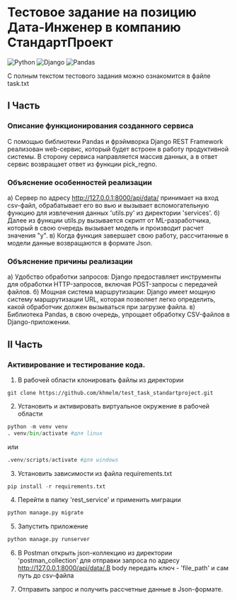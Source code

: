 # Тестовое задание на позицию Дата-Инженер в компанию СтандартПроект

![Python](https://img.shields.io/badge/Python-3.x-blue) ![Django](https://img.shields.io/badge/Django-4.x-green) ![Pandas](https://img.shields.io/badge/Pandas-1.x-orange)

C полным текстом тестового задания можно ознакомится в файле task.txt

## I Часть

### Описание функционирования созданного сервиса

С помощью библиотеки Pandas и фрэймворка Django REST Framework реализован web-сервис, который будет встроен в работу продуктивной системы. В сторону сервиса направляется массив данных, а в ответ сервис возвращает ответ из функции pick_regno.

### Объяснение особенностей реализации

а) Сервер по адресу http://127.0.0.1:8000/api/data/ принимает на вход csv-файл, обрабатывает его во вью и вызывает вспомогательную функцию для извлечения данных 'utils.py' из директории 'services'.
б) Далее из функции utils.py вызывается скрипт от ML-разработчика, который в свою очередь вызывает модель и производит расчет значения "y".
в) Когда функция завершает свою работу, рассчитанные в модели данные возвращаются в формате Json.

### Объяснение причины реализации

a) Удобство обработки запросов: Django предоставляет инструменты для обработки HTTP-запросов, включая POST-запросы с передачей файлов.
б) Мощная система маршрутизации: Django имеет мощную систему маршрутизации URL, которая позволяет легко определить, какой обработчик должен вызываться при загрузке файла.
в) Библиотека Pandas, в свою очередь, упрощает обработку CSV-файлов в Django-приложении.

## II Часть

### Активирование и тестирование кода.

1. В рабочей области клонировать файлы из директории

```git
git clone https://github.com/khmelm/test_task_standartproject.git
```

2. Установить и активировать виртуальное окружение в рабочей области

```python
python -m venv venv
. venv/bin/activate #для linux
```

или

```python
.venv/scripts/activate #для windows
```

3. Установить зависимости из файла requirements.txt

```python
pip install -r requirements.txt
```

4. Перейти в папку 'rest_service' и применить миграции

```python
python manage.py migrate
```

5. Запустить приложение

```python
python manage.py runserver
```

6. В Postman открыть json-коллекцию из директории 'postman_collection' для отправки запроса по адресу http://127.0.0.1:8000/api/data/.В body передать ключ - 'file_path' и сам путь до csv-файла

7. Отправить запрос и получить рассчетные данные в Json-формате.
